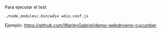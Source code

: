 Para ejecutar el test

``` 
./node_modules/.bin/wdio wdio.conf.js

```

Ejemplo: https://github.com/WarleyGabriel/demo-webdriverio-cucumber
